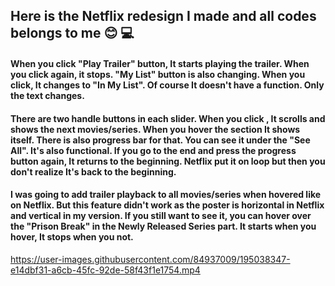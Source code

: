 ## Here is the Netflix redesign I made and all codes belongs to me :blush: :computer:

#### When you click "Play Trailer" button, It starts playing the trailer. When you click again, it stops. "My List" button is also changing. When you click, It changes to "In My List". Of course It doesn't have a function. Only the text changes. 

#### There are two handle buttons in each slider. When you click , It scrolls and shows the next movies/series. When you hover the section It shows itself. There is also progress bar for that. You can see it under the "See All". It's also functional. If you go to the end and press the progress button again, It returns to the beginning. Netflix put it on loop but then you don't realize It's back to the beginning. 

#### I was going to add trailer playback to all movies/series when hovered like on Netflix. But this feature didn't work as the poster is horizontal in Netflix and vertical in my version. If you still want to see it, you can hover over the "Prison Break" in the Newly Released Series part. It starts when you hover, It stops when you not. 


https://user-images.githubusercontent.com/84937009/195038347-e14dbf31-a6cb-45fc-92de-58f43f1e1754.mp4

